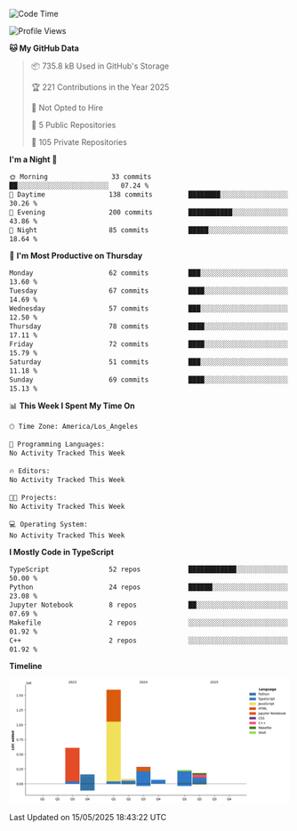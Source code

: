 <!--START_SECTION:waka-->
![Code Time](http://img.shields.io/badge/Code%20Time-68%20hrs%2046%20mins-blue)

![Profile Views](http://img.shields.io/badge/Profile%20Views-0-blue)

**🐱 My GitHub Data** 

> 📦 735.8 kB Used in GitHub's Storage 
 > 
> 🏆 221 Contributions in the Year 2025
 > 
> 🚫 Not Opted to Hire
 > 
> 📜 5 Public Repositories 
 > 
> 🔑 105 Private Repositories 
 > 
**I'm a Night 🦉** 

```text
🌞 Morning                33 commits          ██░░░░░░░░░░░░░░░░░░░░░░░   07.24 % 
🌆 Daytime                138 commits         ████████░░░░░░░░░░░░░░░░░   30.26 % 
🌃 Evening                200 commits         ███████████░░░░░░░░░░░░░░   43.86 % 
🌙 Night                  85 commits          █████░░░░░░░░░░░░░░░░░░░░   18.64 % 
```
📅 **I'm Most Productive on Thursday** 

```text
Monday                   62 commits          ███░░░░░░░░░░░░░░░░░░░░░░   13.60 % 
Tuesday                  67 commits          ████░░░░░░░░░░░░░░░░░░░░░   14.69 % 
Wednesday                57 commits          ███░░░░░░░░░░░░░░░░░░░░░░   12.50 % 
Thursday                 78 commits          ████░░░░░░░░░░░░░░░░░░░░░   17.11 % 
Friday                   72 commits          ████░░░░░░░░░░░░░░░░░░░░░   15.79 % 
Saturday                 51 commits          ███░░░░░░░░░░░░░░░░░░░░░░   11.18 % 
Sunday                   69 commits          ████░░░░░░░░░░░░░░░░░░░░░   15.13 % 
```


📊 **This Week I Spent My Time On** 

```text
🕑︎ Time Zone: America/Los_Angeles

💬 Programming Languages: 
No Activity Tracked This Week

🔥 Editors: 
No Activity Tracked This Week

🐱‍💻 Projects: 
No Activity Tracked This Week

💻 Operating System: 
No Activity Tracked This Week
```

**I Mostly Code in TypeScript** 

```text
TypeScript               52 repos            ████████████░░░░░░░░░░░░░   50.00 % 
Python                   24 repos            ██████░░░░░░░░░░░░░░░░░░░   23.08 % 
Jupyter Notebook         8 repos             ██░░░░░░░░░░░░░░░░░░░░░░░   07.69 % 
Makefile                 2 repos             ░░░░░░░░░░░░░░░░░░░░░░░░░   01.92 % 
C++                      2 repos             ░░░░░░░░░░░░░░░░░░░░░░░░░   01.92 % 
```



**Timeline**

![Lines of Code chart](https://raw.githubusercontent.com/hassanxelamin/hassanxelamin/main/assets/bar_graph.png)


 Last Updated on 15/05/2025 18:43:22 UTC
<!--END_SECTION:waka-->

<!--
**hassanxelamin/hassanxelamin** is a ✨ _special_ ✨ repository because its `README.md` (this file) appears on your GitHub profile.

Here are some ideas to get you started:

- 🔭 I’m currently working on ...
- 🌱 I’m currently learning ...
- 👯 I’m looking to collaborate on ...
- 🤔 I’m looking for help with ...
- 💬 Ask me about ...
- 📫 How to reach me: ...
- 😄 Pronouns: ...
- ⚡ Fun fact: ...
-->
